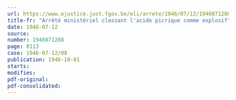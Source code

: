 ```yaml
---
url: https://www.ejustice.just.fgov.be/eli/arrete/1946/07/12/1946071208/justel
title-fr: "Arrêté ministériel classant l'acide picrique comme explosif"
date: 1946-07-12
source:
number: 1946071208
page: 8113
case: 1946-07-12/08
publication: 1946-10-01
starts:
modifies:
pdf-original:
pdf-consolidated:
---
```



